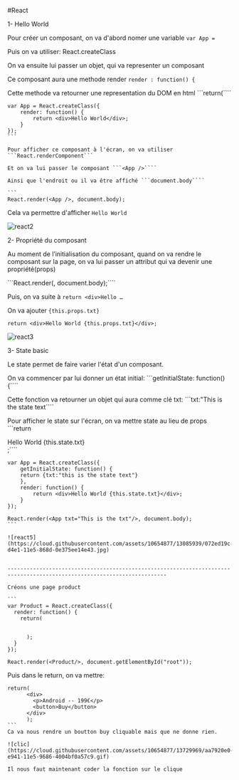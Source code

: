 #React

1- Hello World

Pour créer un composant, on va d'abord nomer une variable ```var App =```

Puis on va utiliser: React.createClass

On va ensuite lui passer un objet, qui va representer un composant

Ce composant aura une methode render ```render : function() {```

Cette methode va retourner une representation du DOM en html ```return(````

````
var App = React.createClass({
    render: function() {
        return <div>Hello World</div>;
    }
});
```

Pour afficher ce composant à l'écran, on va utiliser ```React.renderComponent```

Et on va lui passer le composant ```<App />````

Ainsi que l'endroit ou il va être affiché ```document.body````

```
React.render(<App />, document.body);
````

Cela va permettre d'afficher ```Hello World```

![react2](https://cloud.githubusercontent.com/assets/10654877/13070498/62eddf22-d48d-11e5-8ecc-a6c9b7412a95.jpg)

2- Propriété du composant

Au moment de l’initialisation du composant, quand on va rendre le composant sur la page, on va lui passer un attribut qui va devenir une propriété(props)

```React.render(<App txt="This is the txt"/>, document.body);````



Puis, on va suite à ```return <div>Hello …```

On va ajouter ```{this.props.txt}```

```return <div>Hello World {this.props.txt}</div>;```

![react3](https://cloud.githubusercontent.com/assets/10654877/13070844/c92c8bba-d48f-11e5-8f0a-6858480cd8d1.jpg)

3- State basic

Le state permet de faire varier l'état d'un composant.

On va commencer par lui donner un état initial:
```getInitialState: function() {````

Cette fonction va retourner un objet qui aura comme clé txt:
```txt:"This is the state text````

Pour afficher le state sur l'écran, on va mettre state au lieu de props
```return <div>Hello World {this.state.txt}</div>;````

````
var App = React.createClass({
    getInitialState: function() {
    return {txt:"this is the state text"}
    },
    render: function() {
        return <div>Hello World {this.state.txt}</div>;
    }
});
 
React.render(<App txt="This is the txt"/>, document.body);
```

![react5](https://cloud.githubusercontent.com/assets/10654877/13085939/072ed19c-d4e1-11e5-868d-0e375ee14e43.jpg)


------------------------------------------------------------------------------------------------------------------------

Créons une page product

```
var Product = React.createClass({
  render: function() {
    return(
      
      
      );
  }
});

React.render(<Product/>, document.getElementById("root"));

````
Puis dans le return, on va mettre:

````
return(
      <div>
        <p>Android -- 199€</p>
        <button>Buy</button>
      </div>
      );
```
Ca va nous rendre un boutton buy cliquable mais que ne donne rien.

![clic](https://cloud.githubusercontent.com/assets/10654877/13729969/aa7920e0-e941-11e5-9686-4004bf0a57c9.gif)
    
Il nous faut maintenant coder la fonction sur le clique
